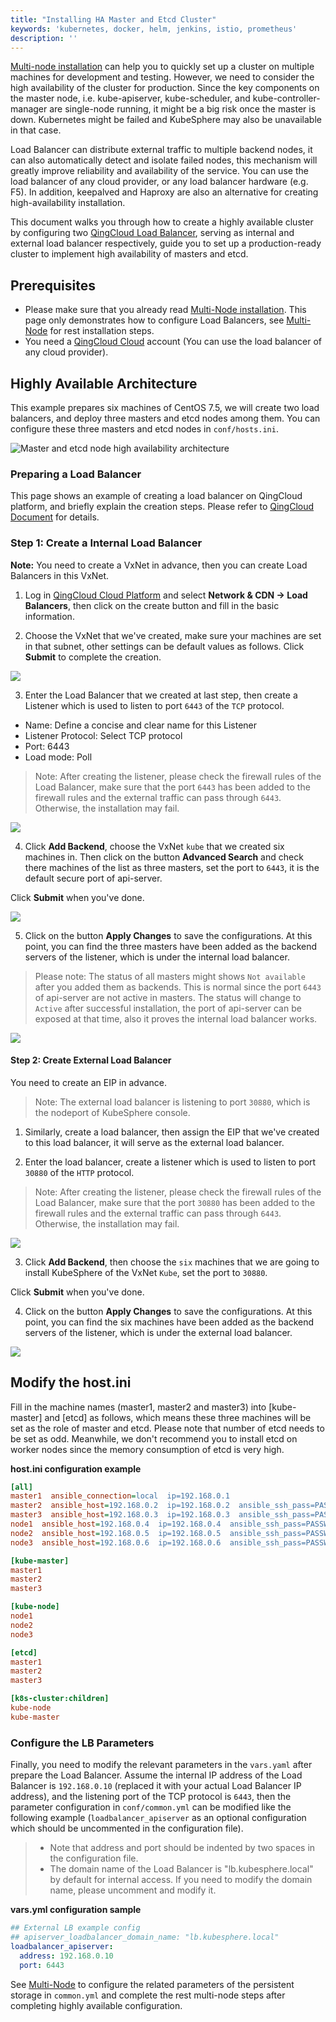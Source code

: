 ```yaml
---
title: "Installing HA Master and Etcd Cluster"
keywords: 'kubernetes, docker, helm, jenkins, istio, prometheus'
description: ''
---
```


[Multi-node installation](../multi-node) can help you to quickly set up a cluster on multiple machines for development and testing. However, we need to consider the high availability of the cluster for production. Since the key components on the master node, i.e. kube-apiserver, kube-scheduler, and kube-controller-manager are single-node running, it might be a big risk once the master is down. Kubernetes might be failed and KubeSphere may also be unavailable in that case.

Load Balancer can distribute external traffic to multiple backend nodes, it can also automatically detect and isolate failed nodes, this mechanism will greatly improve reliability and availability of the service. You can use the load balancer of any cloud provider, or any load balancer hardware (e.g. F5). In addition, keepalved and Haproxy are also an alternative for creating high-availability installation.

This document walks you through how to create a highly available cluster by configuring two [QingCloud Load Balancer](https://docs.qingcloud.com/product/network/loadbalancer), serving as internal and external load balancer respectively, guide you to set up a production-ready cluster to implement high availability of masters and etcd.


## Prerequisites

- Please make sure that you already read [Multi-Node installation](../multi-node). This page only demonstrates how to configure Load Balancers, see [Multi-Node](../multi-node) for rest installation steps.
- You need a [QingCloud Cloud](https://console.qingcloud.com/login) account (You can use the load balancer of any cloud provider).

## Highly Available Architecture

This example prepares six machines of CentOS 7.5, we will create two load balancers, and deploy three masters and etcd nodes among them. You can configure these three masters and etcd nodes in `conf/hosts.ini`.

![Master and etcd node high availability architecture](/master-ha-design.svg)

### Preparing a Load Balancer

This page shows an example of creating a load balancer on QingCloud platform, and briefly explain the creation steps. Please refer to [QingCloud Document](https://docs.qingcloud.com/product/network/loadbalancer) for details.

### Step 1: Create a Internal Load Balancer

**Note:** You need to create a VxNet in advance, then you can create Load Balancers in this VxNet.

1. Log in [QingCloud Cloud Platform](https://console.qingcloud.com/login) and select **Network & CDN → Load Balancers**, then click on the create button and fill in the basic information.

2. Choose the VxNet that we've created, make sure your machines are set in that subnet, other settings can be default values as follows. Click **Submit** to complete the creation.

![](https://pek3b.qingstor.com/kubesphere-docs/png/20200215224125.png)

3. Enter the Load Balancer that we created at last step, then create a Listener which is used to listen to port `6443` of the `TCP` protocol.

- Name: Define a concise and clear name for this Listener
- Listener Protocol: Select TCP protocol
- Port: 6443
- Load mode: Poll

> Note: After creating the listener, please check the firewall rules of the Load Balancer, make sure that the port `6443` has been added to the firewall rules and the external traffic can pass through `6443`. Otherwise, the installation may fail.

![](https://pek3b.qingstor.com/kubesphere-docs/png/20200215225205.png)

4. Click **Add Backend**, choose the VxNet `kube` that we created six machines in. Then click on the button **Advanced Search** and check there machines of the list as three masters, set the port to `6443`, it is the default secure port of api-server.

Click **Submit** when you've done.

![](https://pek3b.qingstor.com/kubesphere-docs/png/20200215225550.png)

5. Click on the button **Apply Changes** to save the configurations. At this point, you can find the three masters have been added as the backend servers of the listener, which is under the internal load balancer.

> Please note: The status of all masters might shows `Not available` after you added them as backends. This is normal since the port `6443` of api-server are not active in masters. The status will change to `Active` after successful installation, the port of api-server can be exposed at that time, also it proves the internal load balancer works.

![](https://pek3b.qingstor.com/kubesphere-docs/png/20200215230107.png)

#### Step 2: Create External Load Balancer

You need to create an EIP in advance.

> Note: The external load balancer is listening to port `30880`, which is the nodeport of KubeSphere console.

1. Similarly, create a load balancer, then assign the EIP that we've created to this load balancer, it will serve as the external load balancer.

2. Enter the load balancer, create a listener which is used to listen to port `30880` of the `HTTP` protocol.

> Note: After creating the listener, please check the firewall rules of the Load Balancer, make sure that the port `30880` has been added to the firewall rules and the external traffic can pass through `6443`. Otherwise, the installation may fail.

![](https://pek3b.qingstor.com/kubesphere-docs/png/20200215232114.png)

3. Click **Add Backend**, then choose the `six` machines that we are going to install KubeSphere of the VxNet `Kube`, set the port to `30880`.

Click **Submit** when you've done.

4. Click on the button **Apply Changes** to save the configurations. At this point, you can find the six machines have been added as the backend servers of the listener, which is under the external load balancer.

![](https://pek3b.qingstor.com/kubesphere-docs/png/20200215232445.png)


## Modify the host.ini

Fill in the machine names (master1, master2 and master3) into [kube-master] and [etcd] as follows, which means these three machines will be set as the role of master and etcd. Please note that number of etcd needs to be set as odd. Meanwhile, we don't recommend you to install etcd on worker nodes since the memory consumption of etcd is very high.

**host.ini configuration example**

```ini
[all]
master1  ansible_connection=local  ip=192.168.0.1
master2  ansible_host=192.168.0.2  ip=192.168.0.2  ansible_ssh_pass=PASSWORD
master3  ansible_host=192.168.0.3  ip=192.168.0.3  ansible_ssh_pass=PASSWORD
node1  ansible_host=192.168.0.4  ip=192.168.0.4  ansible_ssh_pass=PASSWORD
node2  ansible_host=192.168.0.5  ip=192.168.0.5  ansible_ssh_pass=PASSWORD
node3  ansible_host=192.168.0.6  ip=192.168.0.6  ansible_ssh_pass=PASSWORD

[kube-master]
master1
master2
master3

[kube-node]
node1
node2
node3

[etcd]
master1
master2
master3

[k8s-cluster:children]
kube-node
kube-master
```

### Configure the LB Parameters

Finally, you need to modify the relevant parameters in the `vars.yaml` after prepare the Load Balancer. Assume the internal IP address of the Load Balancer is `192.168.0.10` (replaced it with your actual Load Balancer IP address), and the listening port of the TCP protocol is `6443`, then the parameter configuration in `conf/common.yml` can be modified like the following example (`loadbalancer_apiserver` as an optional configuration which should be uncommented in the configuration file).

> - Note that address and port should be indented by two spaces in the configuration file.
> - The domain name of the Load Balancer is "lb.kubesphere.local" by default for internal access. If you need to modify the domain name, please uncomment and modify it.

**vars.yml configuration sample**

```yaml
## External LB example config
## apiserver_loadbalancer_domain_name: "lb.kubesphere.local"
loadbalancer_apiserver:
  address: 192.168.0.10
  port: 6443
```

See [Multi-Node](../multi-node) to configure the related parameters of the persistent storage in `common.yml` and complete the rest multi-node steps after completing highly available configuration.
